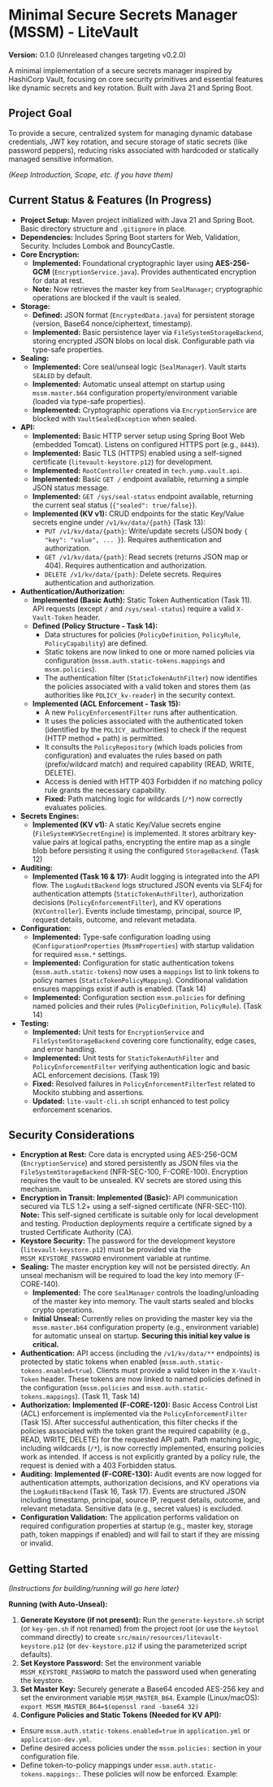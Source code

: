 # Minimal Secure Secrets Manager (MSSM) - LiteVault

**Version:** 0.1.0 (Unreleased changes targeting v0.2.0)

A minimal implementation of a secure secrets manager inspired by HashiCorp Vault, focusing on core security primitives and essential features like dynamic secrets and key rotation. Built with Java 21 and Spring Boot.

## Project Goal

To provide a secure, centralized system for managing dynamic database credentials, JWT key rotation, and secure storage of static secrets (like password peppers), reducing risks associated with hardcoded or statically managed sensitive information.

*(Keep Introduction, Scope, etc. if you have them)*

## Current Status & Features (In Progress)

- **Project Setup:** Maven project initialized with Java 21 and Spring Boot. Basic directory structure and `.gitignore` in place.
- **Dependencies:** Includes Spring Boot starters for Web, Validation, Security. Includes Lombok and BouncyCastle.
- **Core Encryption:**
  - **Implemented:** Foundational cryptographic layer using **AES-256-GCM** (`EncryptionService.java`). Provides authenticated encryption for data at rest.
  - **Note:** Now retrieves the master key from `SealManager`; cryptographic operations are blocked if the vault is sealed.
- **Storage:**
  - **Defined:** JSON format (`EncryptedData.java`) for persistent storage (version, Base64 nonce/ciphertext, timestamp).
  - **Implemented:** Basic persistence layer via `FileSystemStorageBackend`, storing encrypted JSON blobs on local disk. Configurable path via type-safe properties.
- **Sealing:**
  - **Implemented:** Core seal/unseal logic (`SealManager`). Vault starts `SEALED` by default.
  - **Implemented:** Automatic unseal attempt on startup using `mssm.master.b64` configuration property/environment variable (loaded via type-safe properties).
  - **Implemented:** Cryptographic operations via `EncryptionService` are blocked with `VaultSealedException` when sealed.
- **API:**
  - **Implemented:** Basic HTTP server setup using Spring Boot Web (embedded Tomcat). Listens on configured HTTPS port (e.g., `8443`).
  - **Implemented:** Basic TLS (HTTPS) enabled using a self-signed certificate (`litevault-keystore.p12`) for development.
  - **Implemented:** `RootController` created in `tech.yump.vault.api`.
  - **Implemented:** Basic `GET /` endpoint available, returning a simple JSON status message.
  - **Implemented:** `GET /sys/seal-status` endpoint available, returning the current seal status (`{"sealed": true/false}`).
  - **Implemented (KV v1):** CRUD endpoints for the static Key/Value secrets engine under `/v1/kv/data/{path}` (Task 13):
    - `PUT /v1/kv/data/{path}`: Write/update secrets (JSON body `{ "key": "value", ... }`). Requires authentication and authorization.
    - `GET /v1/kv/data/{path}`: Read secrets (returns JSON map or 404). Requires authentication and authorization.
    - `DELETE /v1/kv/data/{path}`: Delete secrets. Requires authentication and authorization.
- **Authentication/Authorization:**
  - **Implemented (Basic Auth):** Static Token Authentication (Task 11). API requests (except `/` and `/sys/seal-status`) require a valid `X-Vault-Token` header.
  - **Defined (Policy Structure - Task 14):**
    - Data structures for policies (`PolicyDefinition`, `PolicyRule`, `PolicyCapability`) are defined.
    - Static tokens are now linked to one or more named policies via configuration (`mssm.auth.static-tokens.mappings` and `mssm.policies`).
    - The authentication filter (`StaticTokenAuthFilter`) now identifies the policies associated with a valid token and stores them (as authorities like `POLICY_kv-reader`) in the security context.
  - **Implemented (ACL Enforcement - Task 15):**
    - A new `PolicyEnforcementFilter` runs after authentication.
    - It uses the policies associated with the authenticated token (identified by the `POLICY_` authorities) to check if the request (HTTP method + path) is permitted.
    - It consults the `PolicyRepository` (which loads policies from configuration) and evaluates the rules based on path (prefix/wildcard match) and required capability (READ, WRITE, DELETE).
    - Access is denied with HTTP 403 Forbidden if no matching policy rule grants the necessary capability.
    - **Fixed:** Path matching logic for wildcards (`/*`) now correctly evaluates policies.
- **Secrets Engines:**
  - **Implemented (KV v1):** A static Key/Value secrets engine (`FileSystemKVSecretEngine`) is implemented. It stores arbitrary key-value pairs at logical paths, encrypting the entire map as a single blob before persisting it using the configured `StorageBackend`. (Task 12)
- **Auditing:**
  - **Implemented (Task 16 & 17):** Audit logging is integrated into the API flow. The `LogAuditBackend` logs structured JSON events via SLF4j for authentication attempts (`StaticTokenAuthFilter`), authorization decisions (`PolicyEnforcementFilter`), and KV operations (`KVController`). Events include timestamp, principal, source IP, request details, outcome, and relevant metadata.
- **Configuration:**
  - **Implemented:** Type-safe configuration loading using `@ConfigurationProperties` (`MssmProperties`) with startup validation for required `mssm.*` settings.
  - **Implemented:** Configuration for static authentication tokens (`mssm.auth.static-tokens`) now uses a `mappings` list to link tokens to policy names (`StaticTokenPolicyMapping`). Conditional validation ensures mappings exist if auth is enabled. (Task 14)
  - **Implemented:** Configuration section `mssm.policies` for defining named policies and their rules (`PolicyDefinition`, `PolicyRule`). (Task 14)
- **Testing:**
  - **Implemented:** Unit tests for `EncryptionService` and `FileSystemStorageBackend` covering core functionality, edge cases, and error handling.
  - **Implemented:** Unit tests for `StaticTokenAuthFilter` and `PolicyEnforcementFilter` verifying authentication logic and basic ACL enforcement decisions. (Task 19)
  - **Fixed:** Resolved failures in `PolicyEnforcementFilterTest` related to Mockito stubbing and assertions.
  - **Updated:** `lite-vault-cli.sh` script enhanced to test policy enforcement scenarios.

## Security Considerations

- **Encryption at Rest:** Core data is encrypted using AES-256-GCM (`EncryptionService`) and stored persistently as JSON files via the `FileSystemStorageBackend` (NFR-SEC-100, F-CORE-100). Encryption requires the vault to be unsealed. KV secrets are stored using this mechanism.
- **Encryption in Transit:** **Implemented (Basic):** API communication secured via TLS 1.2+ using a self-signed certificate (NFR-SEC-110). **Note:** This self-signed certificate is suitable only for local development and testing. Production deployments require a certificate signed by a trusted Certificate Authority (CA).
- **Keystore Security:** The password for the development keystore (`litevault-keystore.p12`) must be provided via the `MSSM_KEYSTORE_PASSWORD` environment variable at runtime.
- **Sealing:** The master encryption key will not be persisted directly. An unseal mechanism will be required to load the key into memory (F-CORE-140).
  - **Implemented:** The core `SealManager` controls the loading/unloading of the master key into memory. The vault starts sealed and blocks crypto operations.
  - **Initial Unseal:** Currently relies on providing the master key via the `mssm.master.b64` configuration property (e.g., environment variable) for automatic unseal on startup. **Securing this initial key value is critical.**
- **Authentication:** API access (including the `/v1/kv/data/**` endpoints) is protected by static tokens when enabled (`mssm.auth.static-tokens.enabled=true`). Clients must provide a valid token in the `X-Vault-Token` header. These tokens are now linked to named policies defined in the configuration (`mssm.policies` and `mssm.auth.static-tokens.mappings`). (Task 11, Task 14)
- **Authorization:** **Implemented (F-CORE-120):** Basic Access Control List (ACL) enforcement is implemented via the `PolicyEnforcementFilter` (Task 15). After successful authentication, this filter checks if the policies associated with the token grant the required capability (e.g., READ, WRITE, DELETE) for the requested API path. Path matching logic, including wildcards (`/*`), is now correctly implemented, ensuring policies work as intended. If access is not explicitly granted by a policy rule, the request is denied with a 403 Forbidden status.
- **Auditing:** **Implemented (F-CORE-130):** Audit events are now logged for authentication attempts, authorization decisions, and KV operations via the `LogAuditBackend` (Task 16, Task 17). Events are structured JSON including timestamp, principal, source IP, request details, outcome, and relevant metadata. Sensitive data (e.g., secret values) is excluded.
- **Configuration Validation:** The application performs validation on required configuration properties at startup (e.g., master key, storage path, token mappings if enabled) and will fail to start if they are missing or invalid.

## Getting Started

*(Instructions for building/running will go here later)*

**Running (with Auto-Unseal):**
1.  **Generate Keystore (if not present):** Run the `generate-keystore.sh` script (or `key-gen.sh` if not renamed) from the project root (or use the `keytool` command directly) to create `src/main/resources/litevault-keystore.p12` (or `dev-keystore.p12` if using the parameterized script defaults).
2.  **Set Keystore Password:** Set the environment variable `MSSM_KEYSTORE_PASSWORD` to match the password used when generating the keystore.
3.  **Set Master Key:** Securely generate a Base64 encoded AES-256 key and set the environment variable `MSSM_MASTER_B64`. Example (Linux/macOS): `export MSSM_MASTER_B64=$(openssl rand -base64 32)`
4.  **Configure Policies and Static Tokens (Needed for KV API):**
*   Ensure `mssm.auth.static-tokens.enabled=true` in `application.yml` or `application-dev.yml`.
*   Define desired access policies under the `mssm.policies:` section in your configuration file.
*   Define token-to-policy mappings under `mssm.auth.static-tokens.mappings:`. These policies will now be enforced. Example:
      